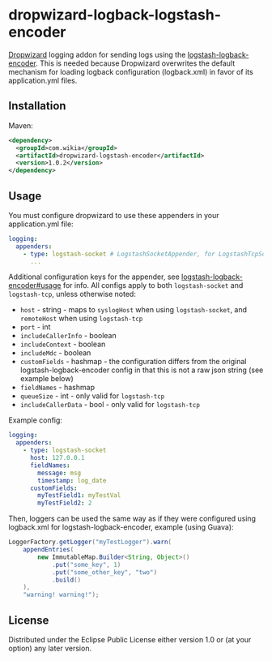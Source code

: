 # dropwizard-logback-logstash-encoder

[Dropwizard](http://dropwizard.io/) logging addon for sending logs using the [logstash-logback-encoder](https://github.com/logstash/logstash-logback-encoder). This is needed because Dropwizard overwrites the default mechanism for loading logback configuration (logback.xml) in favor of its application.yml files.

## Installation
Maven:
```xml
<dependency>
  <groupId>com.wikia</groupId>
  <artifactId>dropwizard-logstash-encoder</artifactId>
  <version>1.0.2</version>
</dependency>
```

## Usage
You must configure dropwizard to use these appenders in your application.yml file:
```yml
logging:
  appenders:
    - type: logstash-socket # LogstashSocketAppender, for LogstashTcpSocketAppender use logstash-tcp
      ...
```

Additional configuration keys for the appender, see [logstash-logback-encoder#usage](https://github.com/logstash/logstash-logback-encoder/blob/master/README.md#usage) for info. All configs apply to both `logstash-socket` and `logstash-tcp`, unless otherwise noted:
* `host` - string - maps to `syslogHost` when using `logstash-socket`, and `remoteHost` when using `logstash-tcp`
* `port` - int
* `includeCallerInfo` - boolean
* `includeContext` - boolean
* `includeMdc` - boolean
* `customFields` - hashmap - the configuration differs from the original logstash-logback-encoder config in that this is not a raw json string (see example below)
* `fieldNames` - hashmap
* `queueSize` - int - only valid for `logstash-tcp`
* `includeCallerData` - bool - only valid for `logstash-tcp`

Example config:
```yaml
logging:
  appenders:
    - type: logstash-socket
      host: 127.0.0.1
      fieldNames:
        message: msg
        timestamp: log_date
      customFields:
        myTestField1: myTestVal
        myTestField2: 2
```

Then, loggers can be used the same way as if they were configured using logback.xml for logstash-logback-encoder, example (using Guava):
```java
LoggerFactory.getLogger("myTestLogger").warn(
	appendEntries(
		new ImmutableMap.Builder<String, Object>()
			.put("some_key", 1)
			.put("some_other_key", "two")
			.build()
	),
	"warning! warning!");
```
## License

Distributed under the Eclipse Public License either version 1.0 or (at
your option) any later version.
